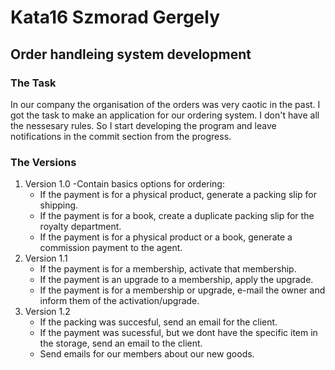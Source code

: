 # Kata16 Szmorad Gergely

## Order handleing system development

### The Task
In our company the organisation of the orders was very caotic in the past. I got the task to make an application for our ordering system. I don't have all the nessesary rules. So I start developing the program and leave notifications in the commit section from the progress.

### The Versions
  1. Version 1.0
      -Contain basics options for ordering:
        - If the payment is for a physical product, generate a packing slip for shipping.
        - If the payment is for a book, create a duplicate packing slip for the royalty department.
        - If the payment is for a physical product or a book, generate a commission payment to the agent.
  2. Version 1.1
        - If the payment is for a membership, activate that membership.
        - If the payment is an upgrade to a membership, apply the upgrade.
        - If the payment is for a membership or upgrade, e-mail the owner and inform them of the activation/upgrade.
  3. Version 1.2
        - If the packing was succesful, send an email for the client.
        - If the payment was sucessful, but we dont have the specific item in the storage, send an email to the client.
        - Send emails for our members about our new goods.
